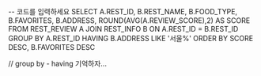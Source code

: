 -- 코드를 입력하세요
SELECT A.REST_ID, B.REST_NAME, B.FOOD_TYPE, B.FAVORITES, B.ADDRESS, ROUND(AVG(A.REVIEW_SCORE),2) AS SCORE
FROM REST_REVIEW A
JOIN REST_INFO B ON A.REST_ID = B.REST_ID
GROUP BY A.REST_ID
HAVING B.ADDRESS LIKE '서울%'
ORDER BY SCORE DESC, B.FAVORITES DESC

// group by - having 기억하자...
